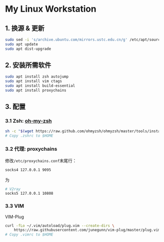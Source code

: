 My Linux Workstation
====================
## 1. 换源 & 更新
```sh
sudo sed -i 's/archive.ubuntu.com/mirrors.ustc.edu.cn/g' /etc/apt/sources.list
sudo apt update
sudo apt dist-upgrade
```
## 2. 安装所需软件
```sh
sudo apt install zsh autojump 
sudo apt install vim ctags
sudo apt install build-essential
sudo apt install proxychains
```
## 3. 配置
### 3.1 Zsh: [oh-my-zsh](https://ohmyz.sh/#install)
```sh
sh -c "$(wget https://raw.github.com/ohmyzsh/ohmyzsh/master/tools/install.sh -O -)"
# Copy .zshrc to $HOME
```
### 3.2 代理: proxychains
修改`/etc/proxychains.conf`末尾行：
```sh
socks4 127.0.0.1 9095
```
为
```sh
# V2ray
socks5 127.0.0.1 10808
```
### 3.3 VIM
VIM-Plug
```sh
curl -fLo ~/.vim/autoload/plug.vim --create-dirs \
    https://raw.githubusercontent.com/junegunn/vim-plug/master/plug.vim
# Copy .vimrc to $HOME
```

